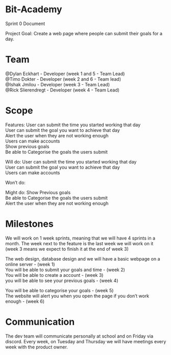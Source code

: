 # Bit-Academy

Sprint 0 Document

Project Goal: Create a web page where people can submit their goals for a day.

# Team

@Dylan Eckhart - Developer (week 1 and 5 - Team Lead)<br />
@Timo Dokter - Developer (week 2 and 6 - Team lead)<br />
@Ishak Jmilou - Developer (week 3 - Team Lead)<br />
@Rick Slierendregt - Developer (week 4 - Team Lead)<br />

# Scope

Features:
User can submit the time you started working that day<br />
User can submit the goal you want to achieve that day<br />
Alert the user when they are not working enough<br />
Users can make accounts<br />
Show previous goals<br />
Be able to Categorise the goals the users submit<br />

Will do:
User can submit the time you started working that day<br />
User can submit the goal you want to achieve that day<br />
Users can make accounts<br />


Won’t do:

Might do:
Show Previous goals<br />
Be able to Categorise the goals the users submit<br />
Alert the user when they are not working enough<br />



# Milestones

We will work on 1 week sprints, meaning that we will have 4 sprints in a month. The week next to the feature is the last week we will work on it (week 3 means we expect to finish it at the end of week 3)

The web design, database design and we will have a basic webpage on a online server - (week 1)<br />
You will be able to submit your goals and time - (week 2)<br />
You will be able to create a account - (week 3)<br />
you will be able to see your previous goals - (week 4)<br />

You will be able to categorise your goals - (week 5)<br />
The website will alert you when you open the page if you don’t work enough - (week 6)<br />


# Communication

The dev team will communicate personally at school and on Friday via discord. Every week, on Tuesday and Thursday we will have meetings every week with the product owner.
